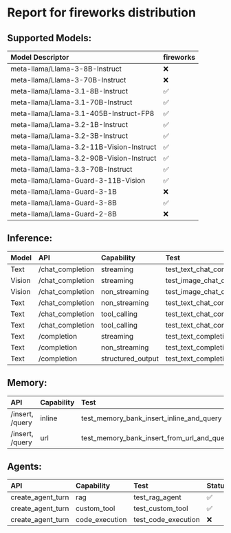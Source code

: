 # Report for fireworks distribution

## Supported Models:
| Model Descriptor | fireworks |
|:---|:---|
| meta-llama/Llama-3-8B-Instruct | ❌ |
| meta-llama/Llama-3-70B-Instruct | ❌ |
| meta-llama/Llama-3.1-8B-Instruct | ✅ |
| meta-llama/Llama-3.1-70B-Instruct | ✅ |
| meta-llama/Llama-3.1-405B-Instruct-FP8 | ✅ |
| meta-llama/Llama-3.2-1B-Instruct | ✅ |
| meta-llama/Llama-3.2-3B-Instruct | ✅ |
| meta-llama/Llama-3.2-11B-Vision-Instruct | ✅ |
| meta-llama/Llama-3.2-90B-Vision-Instruct | ✅ |
| meta-llama/Llama-3.3-70B-Instruct | ✅ |
| meta-llama/Llama-Guard-3-11B-Vision | ✅ |
| meta-llama/Llama-Guard-3-1B | ❌ |
| meta-llama/Llama-Guard-3-8B | ✅ |
| meta-llama/Llama-Guard-2-8B | ❌ |

## Inference:
| Model | API | Capability | Test | Status |
|:----- |:-----|:-----|:-----|:-----|
| Text | /chat_completion | streaming | test_text_chat_completion_streaming | ✅ |
| Vision | /chat_completion | streaming | test_image_chat_completion_streaming | ✅ |
| Vision | /chat_completion | non_streaming | test_image_chat_completion_non_streaming | ✅ |
| Text | /chat_completion | non_streaming | test_text_chat_completion_non_streaming | ✅ |
| Text | /chat_completion | tool_calling | test_text_chat_completion_with_tool_calling_and_streaming | ✅ |
| Text | /chat_completion | tool_calling | test_text_chat_completion_with_tool_calling_and_non_streaming | ✅ |
| Text | /completion | streaming | test_text_completion_streaming | ✅ |
| Text | /completion | non_streaming | test_text_completion_non_streaming | ✅ |
| Text | /completion | structured_output | test_text_completion_structured_output | ✅ |

## Memory:
| API | Capability | Test | Status |
|:-----|:-----|:-----|:-----|
| /insert, /query | inline | test_memory_bank_insert_inline_and_query | ✅ |
| /insert, /query | url | test_memory_bank_insert_from_url_and_query | ✅ |

## Agents:
| API | Capability | Test | Status |
|:-----|:-----|:-----|:-----|
| create_agent_turn | rag | test_rag_agent | ✅ |
| create_agent_turn | custom_tool | test_custom_tool | ✅ |
| create_agent_turn | code_execution | test_code_execution | ❌ |
